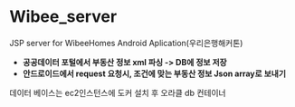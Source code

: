 # Wibee_server
JSP server for WibeeHomes Android Aplication(우리은행해커톤)

-   **공공데이터 포털에서 부동산 정보 xml 파싱 -> DB에 정보 저장**
-   **안드로이드에서 request 요청시, 조건에 맞는 부동산 정보 Json array로 보내기**

데이터 베이스는 ec2인스턴스에 도커 설치 후 오라클 db 컨테이너 
